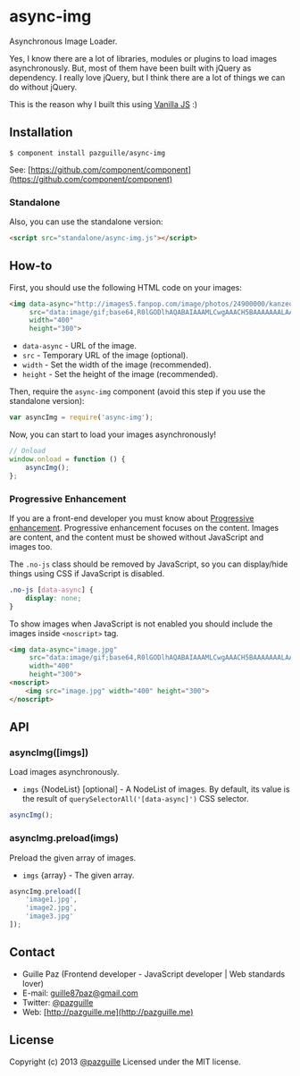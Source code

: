 # async-img

Asynchronous Image Loader.

Yes, I know there are a lot of libraries, modules or plugins to load images asynchronously. But, most of them have been built with jQuery as dependency. I really love jQuery, but I think there are a lot of things we can do without jQuery.

This is the reason why I built this using [Vanilla JS](http://vanilla-js.com) :)

## Installation

    $ component install pazguille/async-img

See: [https://github.com/component/component](https://github.com/component/component)

### Standalone
Also, you can use the standalone version:
```html
<script src="standalone/async-img.js"></script>
```

## How-to

First, you should use the following HTML code on your images:
```html
<img data-async="http://images5.fanpop.com/image/photos/24900000/kanzeon-cats-24910376-800-600.jpg"
     src="data:image/gif;base64,R0lGODlhAQABAIAAAMLCwgAAACH5BAAAAAAALAAAAAABAAEAAAICRAEAOw=="
     width="400"
     height="300">
```
- `data-async` - URL of the image.
- `src` - Temporary URL of the image (optional).
- `width` - Set the width of the image (recommended).
- `height` - Set the height of the image (recommended).

Then, require the `async-img` component (avoid this step if you use the standalone version):
```js
var asyncImg = require('async-img');
```

Now, you can start to load your images asynchronously!

```js
// Onload
window.onload = function () {
    asyncImg();
};
```

### Progressive Enhancement
If you are a front-end developer you must know about [Progressive enhancement](http://alistapart.com/article/understandingprogressiveenhancement).
Progressive enhancement focuses on the content. Images are content, and the content must be showed without JavaScript and images too.

The `.no-js` class should be removed by JavaScript, so you can display/hide things using CSS if JavaScript is disabled.

```css
.no-js [data-async] {
    display: none;
}
```

To show images when JavaScript is not enabled you should include the images inside `<noscript>` tag.
```html
<img data-async="image.jpg"
     src="data:image/gif;base64,R0lGODlhAQABAIAAAMLCwgAAACH5BAAAAAAALAAAAAABAAEAAAICRAEAOw=="
     width="400"
     height="300">
<noscript>
    <img src="image.jpg" width="400" height="300">
</noscript>
```

## API
### asyncImg([imgs])
Load images asynchronously.
- `imgs` {NodeList} [optional] - A NodeList of images. By default, its value is the result of `querySelectorAll('[data-async]')` CSS selector.

```js
asyncImg();
```

### asyncImg.preload(imgs)
Preload the given array of images.
- `imgs` {array} - The given array.

```js
asyncImg.preload([
    'image1.jpg',
    'image2.jpg',
    'image3.jpg'
]);
```

## Contact
- Guille Paz (Frontend developer - JavaScript developer | Web standards lover)
- E-mail: [guille87paz@gmail.com](mailto:guille87paz@gmail.com)
- Twitter: [@pazguille](http://twitter.com/pazguille)
- Web: [http://pazguille.me](http://pazguille.me)

## License
Copyright (c) 2013 [@pazguille](http://twitter.com/pazguille) Licensed under the MIT license.
